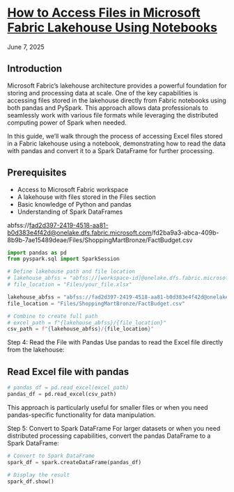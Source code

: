 # **[How to Access Files in Microsoft Fabric Lakehouse Using Notebooks](<https://snorreglemmestad.com/2025/06/07/how-to-access-files-in-microsoft-fabric-lakehouse-using-notebooks/>)**

June 7, 2025

## Introduction

Microsoft Fabric’s lakehouse architecture provides a powerful foundation for storing and processing data at scale. One of the key capabilities is accessing files stored in the lakehouse directly from Fabric notebooks using both pandas and PySpark. This approach allows data professionals to seamlessly work with various file formats while leveraging the distributed computing power of Spark when needed.

In this guide, we’ll walk through the process of accessing Excel files stored in a Fabric lakehouse using a notebook, demonstrating how to read the data with pandas and convert it to a Spark DataFrame for further processing.

## Prerequisites

- Access to Microsoft Fabric workspace
- A lakehouse with files stored in the Files section
- Basic knowledge of Python and pandas
- Understanding of Spark DataFrames

abfss://fad2d397-2419-4518-aa81-b0d383e4f42d@onelake.dfs.fabric.microsoft.com/fd2ba9a3-abca-409b-8b9b-7ae15489deae/Files/ShoppingMartBronze/FactBudget.csv

```python
import pandas as pd
from pyspark.sql import SparkSession

# Define lakehouse path and file location
# lakehouse_abfss = "abfss://[workspace-id]@onelake.dfs.fabric.microsoft.com/[lakehouse-id]"
# file_location = "Files/your_file.xlsx"

lakehouse_abfss = "abfss://fad2d397-2419-4518-aa81-b0d383e4f42d@onelake.dfs.fabric.microsoft.com/fd2ba9a3-abca-409b-8b9b-7ae15489deae"
file_location = "Files/ShoppingMartBronze/FactBudget.csv"

# Combine to create full path
# excel_path = f"{lakehouse_abfss}/{file_location}"
csv_path = f"{lakehouse_abfss}/{file_location}"
```

Step 4: Read the File with Pandas
Use pandas to read the Excel file directly from the lakehouse:

## Read Excel file with pandas

```python
# pandas_df = pd.read_excel(excel_path)
pandas_df = pd.read_excel(csv_path)

```

This approach is particularly useful for smaller files or when you need pandas-specific functionality for data manipulation.

Step 5: Convert to Spark DataFrame
For larger datasets or when you need distributed processing capabilities, convert the pandas DataFrame to a Spark DataFrame:

```python
# Convert to Spark DataFrame
spark_df = spark.createDataFrame(pandas_df)

# Display the result
spark_df.show()
```
